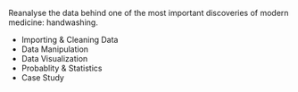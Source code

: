 Reanalyse the data behind one of the most important discoveries of modern medicine: handwashing.

- Importing & Cleaning Data
- Data Manipulation
- Data Visualization
- Probablity & Statistics
- Case Study

